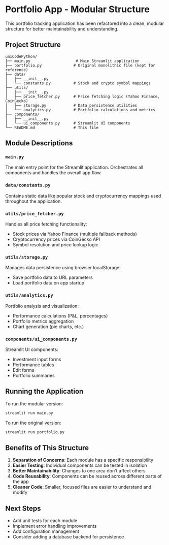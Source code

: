 # Portfolio App - Modular Structure

This portfolio tracking application has been refactored into a clean, modular structure for better maintainability and understanding.

## Project Structure

```
uniCodePython/
├── main.py                    # Main Streamlit application
├── portfolio.py              # Original monolithic file (kept for reference)
├── data/
│   ├── __init__.py
│   └── constants.py          # Stock and crypto symbol mappings
├── utils/
│   ├── __init__.py
│   ├── price_fetcher.py      # Price fetching logic (Yahoo Finance, CoinGecko)
│   ├── storage.py            # Data persistence utilities
│   └── analytics.py          # Portfolio calculations and metrics
├── components/
│   ├── __init__.py
│   └── ui_components.py      # Streamlit UI components
└── README.md                 # This file
```

## Module Descriptions

### `main.py`
The main entry point for the Streamlit application. Orchestrates all components and handles the overall app flow.

### `data/constants.py`
Contains static data like popular stock and cryptocurrency mappings used throughout the application.

### `utils/price_fetcher.py`
Handles all price fetching functionality:
- Stock prices via Yahoo Finance (multiple fallback methods)
- Cryptocurrency prices via CoinGecko API
- Symbol resolution and price lookup logic

### `utils/storage.py`
Manages data persistence using browser localStorage:
- Save portfolio data to URL parameters
- Load portfolio data on app startup

### `utils/analytics.py`
Portfolio analysis and visualization:
- Performance calculations (P&L, percentages)
- Portfolio metrics aggregation
- Chart generation (pie charts, etc.)

### `components/ui_components.py`
Streamlit UI components:
- Investment input forms
- Performance tables
- Edit forms
- Portfolio summaries

## Running the Application

To run the modular version:

```bash
streamlit run main.py
```

To run the original version:

```bash
streamlit run portfolio.py
```

## Benefits of This Structure

1. **Separation of Concerns**: Each module has a specific responsibility
2. **Easier Testing**: Individual components can be tested in isolation
3. **Better Maintainability**: Changes to one area don't affect others
4. **Code Reusability**: Components can be reused across different parts of the app
5. **Cleaner Code**: Smaller, focused files are easier to understand and modify

## Next Steps

- Add unit tests for each module
- Implement error handling improvements
- Add configuration management
- Consider adding a database backend for persistence
